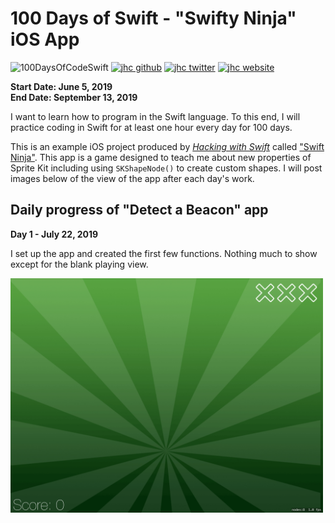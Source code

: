 # 100 Days of Swift - "Swifty Ninja" iOS App

![100DaysOfCodeSwift](https://img.shields.io/badge/100DaysOfCode-Swift-FA7343.svg?style=flat&logo=swift)
[![jhc github](https://img.shields.io/badge/GitHub-jhrcook-lightgrey.svg?style=flat&logo=github)](https://github.com/jhrcook)
[![jhc twitter](https://img.shields.io/badge/Twitter-JoshDoesaThing-00aced.svg?style=flat&logo=twitter)](https://twitter.com/JoshDoesa)
[![jhc website](https://img.shields.io/badge/Website-JoshDoesaThing-5087B2.svg?style=flat&logo=telegram)](https://www.joshdoesathing.com)

**Start Date: June 5, 2019  
End Date: September 13, 2019**

I want to learn how to program in the Swift language. To this end, I will practice coding in Swift for at least one hour every day for 100 days.

This is an example iOS project produced by [*Hacking with Swift*](https://www.hackingwithswift.com/read) called ["Swift Ninja"](https://www.hackingwithswift.com/read/23/overview). This app is a game designed to teach me about new properties of Sprite Kit including using `SKShapeNode()` to create custom shapes. I will post images below of the view of the app after each day's work.

## Daily progress of "Detect a Beacon" app

**Day 1 - July 22, 2019**

I set up the app and created the first few functions. Nothing much to show except for the blank playing view.

<img src="progress_screenshots/IMG_710465D622D2-1.jpeg" width="500"/>
